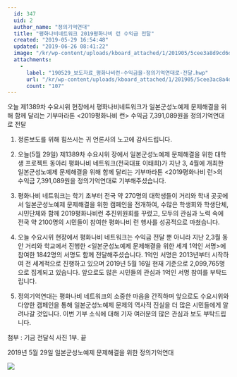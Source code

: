 ```yaml
---
  id: 347
  uid: 2
  author_name: "정의기억연대"
  title: "평화나비네트워크 2019평화나비 런 수익금 전달"
  created: "2019-05-29 16:54:48"
  updated: "2019-06-26 08:41:22"
  image: "/kr/wp-content/uploads/kboard_attached/1/201905/5cee3a8d9cd6d4636409.jpg"
  attachments: 
    - 
      label: "190529_보도자료_평화나비런-수익금을-정의기억연대로-전달.hwp"
      url: "/kr/wp-content/uploads/kboard_attached/1/201905/5cee3ac8a4dcb9792996.hwp"
      count: "107"
---
```

오늘 제1389차 수요시위 현장에서
평화나비네트워크가 일본군성노예제 문제해결을 위해 함께 달리는 기부마라톤 <2019평화나비 런> 수익금 7,391,089원을 정의기억연대로 전달

1. 정론보도를 위해 힘쓰시는 귀 언론사의 노고에 감사드립니다.

2. 오늘(5월 29일) 제1389차 수요시위 장에서 일본군성노예제 문제해결을 위한 대학생 프로젝트 동아리 평화나비 네트워크(전국대표 이태희)가 지난 3, 4월에 개최한 일본군성노예제 문제해결을 위해 함께 달리는 기부마라톤 <2019평화나비 런>의 수익금 7,391,089원을 정의기억연대로 기부해주셨습니다. 
 
3. 평화나비 네트워크는 학기 초부터 전국 약 270명의 대학생들이 거리와 학내 곳곳에서 일본군성노예제 문제해결을 위한 캠페인을 전개하여, 수많은 학생회와 학생단체, 시민단체와 함께 2019평화나비런 추진위원회를 꾸렸고, 모두의 관심과 노력 속에 전국 약 2100명의 시민들이 참여한 평화나비 런 행사를 성공적으로 마쳤습니다. 

4. 오늘 수요시위 현장에서 평화나비 네트워크는 수익금 전달 뿐 아니라 지난 2,3월 동안 거리와 학교에서 진행한 <일본군성노예제 문제해결을 위한 세계 1억인 서명>에 참여한 1842명의 서명도 함께 전달해주셨습니다. 1억인 서명은 2013년부터 시작하여 전 세계적으로 진행하고 있으며 2019년 5월 16일 현재 기준으로 2,099,765명으로 집계되고 있습니다. 앞으로도 많은 시민들의 관심과 1억인 서명 참여를 부탁드립니다. 

5. 정의기억연대는 평화나비 네트워크의 소중한 마음을 간직하며 앞으로도 수요시위와 다양한 캠페인을 통해 일본군성노예제 문제의 역사적 진실을 더 많은 시민들에게 알려나갈 것입니다. 이번 기부 소식에 대해 기자 여러분의 많은 관심과 보도 부탁드립니다. 

첨부 : 기금 전달식 사진 1부. 끝 

2019년 5월 29일 
일본군성노예제 문제해결을 위한 정의기억연대 

![](/kr/wp-content/uploads/kboard_attached/1/201905/5cee3a8d9cd6d4636409.jpg)